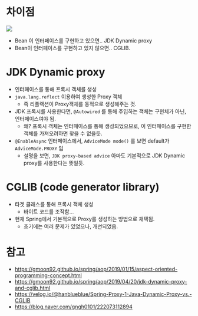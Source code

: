 # 차이점
![](https://gmoon92.github.io/md/img/aop/jdk-dynamic-proxy-and-cglib/aop-proxy-mechanism2.png)
- Bean 이 인터페이스를 구현하고 있으면.. JDK Dynamic proxy
- Bean이 인터페이스를 구현하고 있지 않으면.. CGLIB.

# JDK Dynamic proxy
- 인터페이스를 통해 프록시 객체를 생성
- `java.lang.reflect` 이용하여 생성한 Proxy 객체
    - 즉 리플랙션이 Proxy객체를 동적으로 생성해주는 것.
- JDK 프록시를 사용한다면, `@Autowired` 를 통해 주입하는 객체는 구현체가 아닌, 인터페이스여야 됨.
    - 왜? 프록시 객체는 인터페이스를 통해 생성되었으므로, 이 인터페이스를 구현한 객체를 가져오려하면 찾을 수 없을듯.
- `@EnableAsync` 인터페이스에서, `AdviceMode mode()` 를 보면 default가 `AdviceMode.PROXY` 임
    - 설명을 보면, `JDK proxy-based advice` 아마도 기본적으로 JDK Dynamic proxy를 사용한다는 뜻일듯.


# CGLIB (code generator library)
- 타겟 클래스를 통해 프록시 객체 생성
    - 바이트 코드를 조작함...
- 현재 Spring에서 기본적으로 Proxy를 생성하는 방법으로 채택됨.
    - 초기에는 여러 문제가 있었으나, 개선되었음.

# 참고
- https://gmoon92.github.io/spring/aop/2019/01/15/aspect-oriented-programming-concept.html
- https://gmoon92.github.io/spring/aop/2019/04/20/jdk-dynamic-proxy-and-cglib.html
- https://velog.io/@hanblueblue/Spring-Proxy-1-Java-Dynamic-Proxy-vs.-CGLIB
- https://blog.naver.com/gngh0101/222073112894